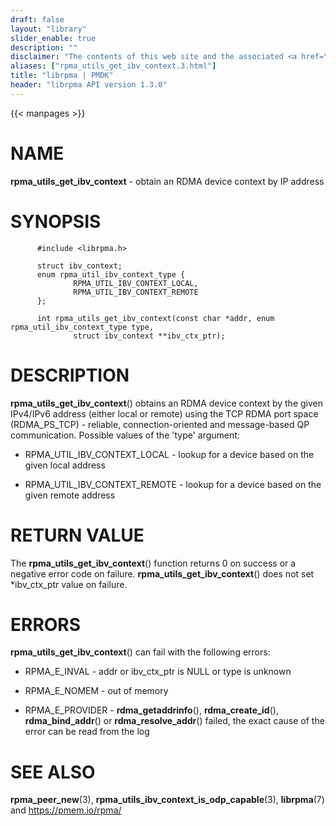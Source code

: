 ```yaml
---
draft: false
layout: "library"
slider_enable: true
description: ""
disclaimer: "The contents of this web site and the associated <a href=\"https://github.com/pmem\">GitHub repositories</a> are BSD-licensed open source."
aliases: ["rpma_utils_get_ibv_context.3.html"]
title: "librpma | PMDK"
header: "librpma API version 1.3.0"
---
```

{{< manpages >}}

[comment]: <> (SPDX-License-Identifier: BSD-3-Clause)
[comment]: <> (Copyright 2020-2023, Intel Corporation)

# NAME

**rpma_utils_get_ibv_context** - obtain an RDMA device context by IP
address

# SYNOPSIS

          #include <librpma.h>

          struct ibv_context;
          enum rpma_util_ibv_context_type {
                  RPMA_UTIL_IBV_CONTEXT_LOCAL,
                  RPMA_UTIL_IBV_CONTEXT_REMOTE
          };

          int rpma_utils_get_ibv_context(const char *addr, enum rpma_util_ibv_context_type type,
                  struct ibv_context **ibv_ctx_ptr);

# DESCRIPTION

**rpma_utils_get_ibv_context**() obtains an RDMA device context by the
given IPv4/IPv6 address (either local or remote) using the TCP RDMA port
space (RDMA_PS_TCP) - reliable, connection-oriented and message-based QP
communication. Possible values of the \'type\' argument:

-   RPMA_UTIL_IBV_CONTEXT_LOCAL - lookup for a device based on the given
    local address

-   RPMA_UTIL_IBV_CONTEXT_REMOTE - lookup for a device based on the
    given remote address

# RETURN VALUE

The **rpma_utils_get_ibv_context**() function returns 0 on success or a
negative error code on failure. **rpma_utils_get_ibv_context**() does
not set \*ibv_ctx_ptr value on failure.

# ERRORS

**rpma_utils_get_ibv_context**() can fail with the following errors:

-   RPMA_E\_INVAL - addr or ibv_ctx_ptr is NULL or type is unknown

-   RPMA_E\_NOMEM - out of memory

-   RPMA_E\_PROVIDER - **rdma_getaddrinfo**(), **rdma_create_id**(),
    **rdma_bind_addr**() or **rdma_resolve_addr**() failed, the exact
    cause of the error can be read from the log

# SEE ALSO

**rpma_peer_new**(3), **rpma_utils_ibv_context_is_odp_capable**(3),
**librpma**(7) and https://pmem.io/rpma/
